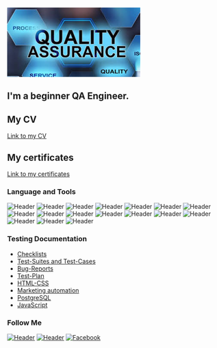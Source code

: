 ![Header](https://github.com/snataliia/snataliia/blob/main/assets/images.png)
## I'm a beginner QA Engineer. 
 
## My CV
[Link to my CV](https://drive.google.com/file/d/1psASsgzy2Rjj_lcOPohOQmKlLrw0a1Br/view?usp=share_link)

## My certificates
[Link to my certificates](https://drive.google.com/drive/folders/1s7UsyhV8a-f8t4_bpmthkmQ5Y0kgy0qC?usp=share_link)


### Language and Tools
![Header](https://img.shields.io/badge/Jira-090909?style=for-the-badge&logo=jira&logoColor=136be1)
![Header](https://img.shields.io/badge/Postman-090909?style=for-the-badge&logo=postman&logoColor=f76935)
![Header](https://img.shields.io/badge/Github-090909?style=for-the-badge&logo=github&logoColor=8cc4d7)
![Header](https://img.shields.io/badge/Figma-090909?style=for-the-badge&logo=figma&logoColor=7d5fa6)
![Header](https://img.shields.io/badge/PostgreSQL-090909?style=for-the-badge&logo=postgresql&logoColor=00618a)
![Header](https://img.shields.io/badge/DevTools-090909?style=for-the-badge&logo=googlechrome&logoColor=2674f2)
![Header](https://img.shields.io/badge/AndroidStudio-090909?style=for-the-badge&logo=androidstudio&logoColor=3ad07d)
![Header](https://img.shields.io/badge/vscode-090909?style=for-the-badge&logo=vscode&logoColor=3ad07d)
![Header](https://img.shields.io/badge/TestRail-090909?style=for-the-badge&logo=testrail&logoColor=71b556)
![Header](https://img.shields.io/badge/TestLink-090909?style=for-the-badge&logo=TestLink&logoColor=71b556)
![Header](https://img.shields.io/badge/MantisBT-090909?style=for-the-badge&logo=MantisBT&logoColor=71b556)
![Header](https://img.shields.io/badge/HTML-090909?style=for-the-badge&logo=HTML&logoColor=71b556)
![Header](https://img.shields.io/badge/CSS-090909?style=for-the-badge&logo=CSS&logoColor=71b556)
![Header](https://img.shields.io/badge/WIX-090909?style=for-the-badge&logo=WIX&logoColor=71b556)
![Header](https://img.shields.io/badge/ActiveCampaign-090909?style=for-the-badge&logo=ActiveCampaign&logoColor=71b556)
![Header](https://img.shields.io/badge/Zapier-090909?style=for-the-badge&logo=Zapier&logoColor=71b556)
![Header](https://img.shields.io/badge/Javascript-090909?style=for-the-badge&logo=Javascript&logoColor=71b556)

### Testing Documentation

- [Checklists](https://drive.google.com/drive/folders/19CEfjViCLbtwHr4UX10Xn5CLkSVlMnXY?usp=sharing)
- [Test-Suites and Test-Cases](https://drive.google.com/drive/folders/17167j3F7Ef7MjUbpV8r223GnOjuHAqzW?usp=share_link)
- [Bug-Reports](https://drive.google.com/drive/folders/1jINoqQwJpehGvX0SLPdGz_hCjj1M0esX?usp=share_link)
- [Test-Plan](https://drive.google.com/drive/folders/1E4otfIWkP8vz2GM74XB7JKAWaKjK3Dwa?usp=sharing)
- [HTML-CSS](https://iridescent-trifle-ff0493.netlify.app)
- [Marketing automation](https://teplodim2015.wixsite.com/snow-therapy)
- [PostgreSQL](https://drive.google.com/drive/folders/1dkL4Y_1A0D1wThJASBDFCZ_jiWgwyKiU?usp=sharing)
 - [JavaScript](https://drive.google.com/drive/folders/10SBLg1-kcroZlEgSCcXAlJaZnVfokgnt?usp=sharing)  


### Follow Me
[![Header](https://img.shields.io/badge/Telegram-090909?style=for-the-badge&logo=telegram&logoColor=31a5db)](https://t.me/Nataliia_Sushko)
[![Header](https://img.shields.io/badge/Linkedin-090909?style=for-the-badge&logo=linkedin&logoColor=0073b1)](https://www.linkedin.com/in/nataliia-sushko/)
[![Facebook](https://img.shields.io/badge/-Facebook-090909?style=for-the-badge&logo=Facebook&logoColor=1195F5)](https://www.facebook.com/nataliya.sushko.7/)

